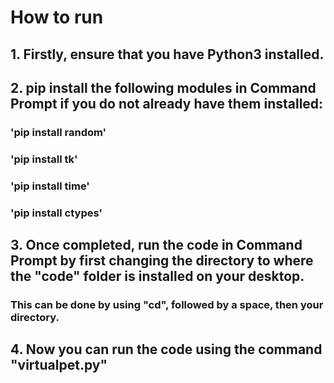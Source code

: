 # How to run
## 1. Firstly, ensure that you have Python3 installed.
## 2. pip install the following modules in Command Prompt if you do not already have them installed:
### 'pip install random'
### 'pip install tk'
### 'pip install time'
### 'pip install ctypes'
## 3. Once completed, run the code in Command Prompt by first changing the directory to where the "code" folder is installed on your desktop.
### This can be done by using "cd", followed by a space, then your directory.
## 4. Now you can run the code using the command "virtualpet.py"
